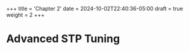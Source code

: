 +++
title = 'Chapter 2'
date = 2024-10-02T22:40:36-05:00
draft = true
weight = 2
+++
# **Advanced STP Tuning**